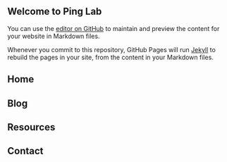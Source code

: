 ## Welcome to Ping Lab

You can use the [editor on GitHub](https://github.com/Xie-QianWen/ping-lib.github.io/edit/gh-pages/index.md) to maintain and preview the content for your website in Markdown files.

Whenever you commit to this repository, GitHub Pages will run [Jekyll](https://jekyllrb.com/) to rebuild the pages in your site, from the content in your Markdown files.

## Home

## Blog

## Resources

## Contact
